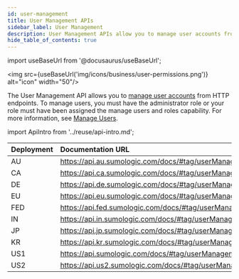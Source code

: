 ```yaml
---
id: user-management
title: User Management APIs
sidebar_label: User Management
description: User Management APIs allow you to manage user accounts from HTTP endpoints.
hide_table_of_contents: true
---
```


import useBaseUrl from '@docusaurus/useBaseUrl';

<img src={useBaseUrl('img/icons/business/user-permissions.png')} alt="icon" width="50"/>

The User Management API allows you to [manage user accounts](/docs/manage/users-roles/users) from HTTP endpoints. To manage users, you must have the administrator role or your role must have been assigned the manage users and roles capability. For more information, see [Manage Users](/docs/manage/users-roles/users/).

import ApiIntro from '../reuse/api-intro.md';

<ApiIntro/>

| Deployment | Documentation URL                                      |
|:------------|:--------------------------------------------------------|
| AU         | https://api.au.sumologic.com/docs/#tag/userManagement  |
| CA         | https://api.ca.sumologic.com/docs/#tag/userManagement  |
| DE         | https://api.de.sumologic.com/docs/#tag/userManagement  |
| EU         | https://api.eu.sumologic.com/docs/#tag/userManagement  |
| FED        | https://api.fed.sumologic.com/docs/#tag/userManagement |
| IN         | https://api.in.sumologic.com/docs/#tag/userManagement  |
| JP         | https://api.jp.sumologic.com/docs/#tag/userManagement  |
| KR         | https://api.kr.sumologic.com/docs/#tag/userManagement  |
| US1        | https://api.sumologic.com/docs/#tag/userManagement     |
| US2        | https://api.us2.sumologic.com/docs/#tag/userManagement |


